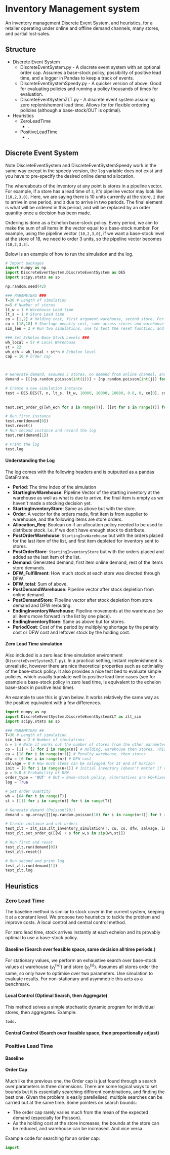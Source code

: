 # Inventory Management system 
An inventory management Discrete Event System, and heuristics, for a retailer operating under online and offline demand channels, many stores, and partial lost-sales.


## Structure
* Discrete Event System
  * DiscreteEventSystem.py - A discrete event system with an optional order cap. Assumes a base-stock policy, possibility of positive lead time, and a logger in Pandas to keep a track of events. 
  * DiscreteEventSystemSpeedy.py - A quicker version of above. Good for evaluating policies and running a policy thousands of times for evaluation.
  * DiscreteEventSystemZLT.py - A discrete event system assuming zero replenishement lead time. Allows for for flexible ordering policies (although a base-stock/OUT is optimal).
* Heuristics
  * ZeroLeadTime
    * .
  * PositiveLeadTime
    * .

## Discrete Event System
Note DiscreteEventSystem and DiscreteEventSystemSpeedy work in the same way except in the speedy version, the `log` variable does not exist and you have to pre-specify the desired online demand allocation. 

The whereabouts of the inventory at any point is stores in a pipeline vector. For example, if a store has a lead time of `3`, it's pipeline vector may look like `[10,2,3,0]`. Here, we are saying there is 10 units currently at the store, `2` due to arrive in one period, and `3` due to arrive in two periods. The final element is what will be ordered in this period, and will be replaced by an order quantity once a decision has been made.

Ordering is done as a Echelon base-stock policy. Every period, we aim to make the sum of all items in the vector equal to a base-stock number. For example, using the pipeline vector `[10,2,3,0]`, if we want a base-stock level at the store of 18, we need to order 3 units, so the pipeline vector becomes `[10,2,3,3]`.

Below is an example of how to run the simulation and the log.

```python
# Import packages
import numpy as np
import DiscreteEventSystem.DiscreteEventSystem as DES
import scipy.stats as sp

np.random.seed(42)

### PARAMETERS ###
T=36 # Length of simulation
n=5 # Number of stores
lt_w = 1 # Warehouse Lead time
lt_s = 1 # Store Lead time
co = [1,2] # Holding cost, first argument warehouse, second store. For now assumes same across all stores
cu = [18,18] # Shortage penalty cost, same across stores and warehouse
sim_len = 2 # Run two simulations, one to test the reset function, and another to print the log

### Set Echelon Base Stock Levels ###
wh_local = 57 # Local Warehouse
st = 22
wh_ech = wh_local + st*n # Echelon level 
cap = 10 # order cap



# Generate demand, assumes 5 stores, no demand from online channel, and a demand of Poisson(10) from the offine channel for two simulation worth
demand = [[[np.random.poisson(int(i))] + [np.random.poisson(int(j)) for k in range(n)] for i,j in np.array([[0,10] for s in range(T)])] for i in range(sim_len)]

# Create a new simulation instance
test = DES.DES(T, n, lt_s, lt_w, 10000, 10000, 10000, 0.8, 0, co[0], co[1], cu[0], cu[1],  wh_local, st)
  
  
test.set_order_q([wh_ech for s in range(T)], [[st for s in range(T)] for k in range(n)], [[cap for s in range(36)] for k in range(n)])

# Run first instance
test.run(demand[0])
test.reset()
# Run second instance and record the log
test.run(demand[1])

# Print the log
test.log
```

#### Understanding the Log
The log comes with the following headers and is outputted as a pandas DataFrame:
* **Period**: The time index of the simulation
* **StartingInvWarehouse**: Pipeline Vector of the starting inventory at the warehouse as well as what is due to arrive, the final item is empty as we haven't made a stocking decision yet.
* **StartingInventoryStore**: Same as above but with the store.
* **Order**: A vector for the orders made, first item is from supplier to warehouse, and the following items are store orders.
* **Allocation_Req**: Boolean on if an allocation policy needed to be used to distribute stock. i.e. if we don't have enough stock to distribute.
* **PostOrderWarehouse**: `StartingInvWarehouse` but with the orders placed for the last item of the list, and first item depleted for inventory sent to stores.
* **PostOrderStore**: `StartingInventoryStore` but with the orders placed and added as the last item of the list.
* **Demand**: Generated demand, first item online demand, rest of the items store demands.
* **DFW_Fulfillment**: How much stock at each store was directed through DFW.
* **DFW_total**: Sum of above.
* **PostDemandWarehouse**: Pipeline vector after stock depletion from online demand.
* **PostDemandStore**: Pipeline vector after stock depletion from store demand and DFW rerouting.
* **EndingInventoryWarehouse**: Pipeline movements at the warehouse (so all items move forward in the list by one place).
* **EndingInventoryStore**: Same as above but for stores.
* **PeriodCost**: Cost of the period by multiplying shortage by the penalty cost or DFW cost and leftover stock by the holding cost.

#### Zero Lead Time simulation
Also included is a zero lead time simulation environment (`DiscreteEventSystemZLT.py`). In a practical setting, instant replenishment is unrealistic, however there are nice theoretical properties such as optimiality of the base-stock policy. It also provides a nice test bed to evaluate simple policies, which usually translate well to positive lead time cases (see for example a base-stock policy in zero lead time, is equivalent to the echelon base-stock in positive lead time). 

An example to use this is given below. It works relatively the same way as the positive equivalent with a few differences.

```python
import numpy as np
import DiscreteEventSystem.DiscreteEventSystemZLT as zlt_sim
import scipy.stats as sp

### PARAMETERS ##
T=36 # Length of simulation
sim_len = 2 # Number of simulations
n = 5 # Note it works out the number of stores from the other parameter rather than needing an explicit input
co = [1] + [2 for i in range(n)] # Holding, warehouse then stores. This and cu can have different parameters for each store unlike the lead time version.
cu = [18 for i in range(n+1)] # Penalty warehouse, then stores
dfw = [0 for i in range(n)] # DFW cost
salvage = 0 # How much items can be salvaged for at end of horizon
init = [0 for i in range(n+1)] # Initial inventory (doesn't matter if ordering policy is Base-stock)
p = 0.8 # Probability of DFW
order_type = 'OUT' # OUT = Base-stock policy, alternatives are FQ=Fixed Order Quantity, OPT=optimal policy which is redundant now base-stock is provably optimal.
log = True

# Set order Quantity
wh = [64 for t in range(T)]
st = [[11 for i in range(n)] for t in range(T)]

# Generate demand (Poisson(10))
demand = np.array([[[np.random.poisson(10) for i in range(n+1)] for t in range(T)] for s in range(sim_len)])

# Create instance and set orders
test_zlt = zlt_sim.zlt_inventory_simulation(T, cu, co, dfw, salvage, init, p, 'OUT', log)
test_zlt.set_order_q([[w] + s for w,s in zip(wh,st)])

# Run first and reset
test_zlt.run(demand[0])
test_zlt.reset()

# Run second and print log
test_zlt.run(demand[1])
test_zlt.log
```
## Heuristics

### Zero Lead Time
The baseline method is similar to stock cover in the current system, keeping it at a constant level. We propose two heuristics to tackle the problem and improve costs. A local control and central control method.

For zero lead time, stock arrives instantly at each echelon and its provably optimal to use a base-stock policy. 

#### Baseline (Search over feasible space, same decision all time periods.)
For stationary values, we perform an exhaustive search over base-stock values at warehouse ($y_t^{(w)}$) and store ($y_t^{(s)}$). Assumes all stores order the same, so only have to optimise over two parameters. Use simulation to evaluate results. For non-stationary and asymmetric this acts as a benchmark. 


#### Local Control (Optimal Search, then Aggregate)
This method solves a simple stochastic dynamic program for inidividual stores, then aggregates. Example:

```python
todo.
```

#### Central Control (Search over feasible space, then proportionally adjust)

### Positive Lead Time
#### Baseline



#### Order Cap
Much like the previous one, the Order cap is just found through a search over parameters in three dimensions. There are some logical ways to set bounds but it is essentially searching different combinations, and finding the best one. Given the problem is easily parellelised, multiple searches can be carried out at the same time. Some pointers on search bounds:
* The order cap rarely varies much from the mean of the expected demand (especially for Poisson).
* As the holding cost at the store increases, the bounds at the store can be reduced, and warehouse can be increased. And vice versa.

Example code for searching for an order cap:

```Python
import 


```